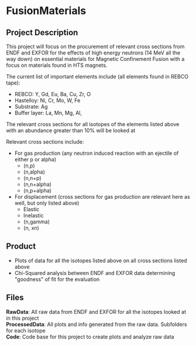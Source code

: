 # FusionMaterials

## Project Description
This project will focus on the procurement of relevant cross sections from ENDF and EXFOR for the effects of high energy neutrons (14 MeV all the way down) on essential materials for Magnetic Confinement Fusion with a focus on materials found in HTS magnets.


The current list of important elements include (all elements found in REBCO tape):
- REBCO: Y, Gd, Eu, Ba, Cu, Zr, O
- Hastelloy: Ni, Cr, Mo, W, Fe
- Substrate: Ag
- Buffer layer: La, Mn, Mg, Al, 

The relevant cross sections for all isotopes of the elements listed above with an abundance greater than 10\% will be looked at

Relevant cross sections include:
- For gas production (any neutron induced reaction with an ejectile of either p or alpha)
  - (n,p)
  - (n,alpha)
  - (n,n+p)
  - (n,n+alpha)
  - (n,p+alpha)
- For displacement (cross sections for gas production are relevant here as well, but only listed above)
  - Elastic
  - Inelastic
  - (n,gamma)
  - (n, xn)

## Product
- Plots of data for all the isotopes listed above on all cross sections listed above
- Chi-Squared analysis between ENDF and EXFOR data determining "goodness" of fit for the evaluation

## Files
__RawData__: All raw data from ENDF and EXFOR for all the isotopes looked at in this project</br>
__ProcessedData__: All plots and info generated from the raw data. Subfolders for each isotope</br>
__Code__: Code base for this project to create plots and analyze raw data
